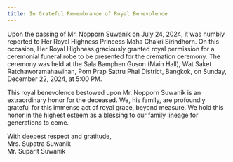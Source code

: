 ```yaml
---
title: In Grateful Remembrance of Royal Benevolence
---
```


Upon the passing of Mr. Nopporn Suwanik on July 24, 2024, it was humbly reported to Her Royal Highness Princess Maha Chakri Sirindhorn. On this occasion, Her Royal Highness graciously granted royal permission for a ceremonial funeral robe to be presented for the cremation ceremony. The ceremony was held at the Sala Bamphen Guson (Main Hall), Wat Saket Ratchaworamahawihan, Pom Prap Sattru Phai District, Bangkok, on Sunday, December 22, 2024, at 5:00 PM.

This royal benevolence bestowed upon Mr. Nopporn Suwanik is an extraordinary honor for the deceased. We, his family, are profoundly grateful for this immense act of royal grace, beyond measure. We hold this honor in the highest esteem as a blessing to our family lineage for generations to come.

With deepest respect and gratitude,  
Mrs. Supatra Suwanik  
Mr. Suparit Suwanik

<a href="/letter.jpg" target="_blank"><img src="/letter.jpg" alt="" class="w-full mx-auto mt-8 rounded-md" /></a>
